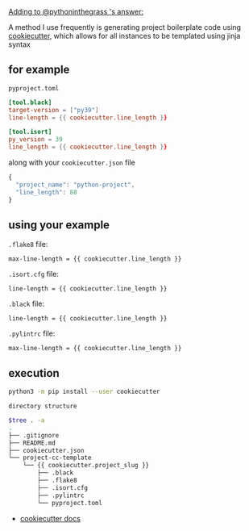 [Adding to @pythoninthegrass 's answer:](https://stackoverflow.com/a/74727952/14343465)

A method I use frequently is generating project boilerplate code using [cookiecutter](https://github.com/cookiecutter/cookiecutter), which allows for all instances to be templated using jinja syntax

## for example

`pyproject.toml`
```toml
[tool.black]
target-version = ["py39"]
line-length = {{ cookiecutter.line_length }}

[tool.isort]
py_version = 39
line_length = {{ cookiecutter.line_length }}
```

along with your `cookiecutter.json` file

```js
{
  "project_name": "python-project",
  "line_length": 88
}
```

## using your example

`.flake8` file:

    max-line-length = {{ cookiecutter.line_length }}

`.isort.cfg` file:

    line-length = {{ cookiecutter.line_length }}

`.black` file:

    line-length = {{ cookiecutter.line_length }}

`.pylintrc` file:

    max-line-length = {{ cookiecutter.line_length }}

## execution

```bash
python3 -m pip install --user cookiecutter

```

`directory structure`

```bash
$tree . -a
.
├── .gitignore
├── README.md
├── cookiecutter.json
└── project-cc-template
    └── {{ cookiecutter.project_slug }}
        ├── .black
        ├── .flake8
        ├── .isort.cfg
        ├── .pylintrc
        └── pyproject.toml
```

- [cookiecutter docs](https://cookiecutter.readthedocs.io/en/stable/installation.html)